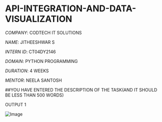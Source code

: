 # API-INTEGRATION-AND-DATA-VISUALIZATION

*COMPANY*: CODTECH IT SOLUTIONS

*NAME*: JITHEESHWAR S

*INTERN ID*: CT04DY2146

*DOMAIN*: PYTHON PROGRAMMING

*DURATION*: 4 WEEKS

*MENTOR*: NEELA SANTOSH

##YOU HAVE ENTERED THE DESCRIPTION OF THE TASK(AND IT SHOULD BE LESS THAN 500 WORDS)

OUTPUT 1

![Image](https://github.com/user-attachments/assets/c3c59689-1650-47b4-88e6-442d192a9a70)
